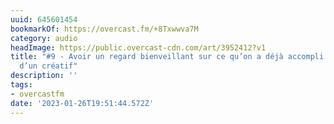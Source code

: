 ```yaml
---
uuid: 645601454
bookmarkOf: https://overcast.fm/+8Txwwva7M
category: audio
headImage: https://public.overcast-cdn.com/art/3952412?v1
title: "#9 - Avoir un regard bienveillant sur ce qu’on a déjà accompli — Petit journal
  d’un créatif"
description: ''
tags:
- overcastfm
date: '2023-01-26T19:51:44.572Z'
---
```



